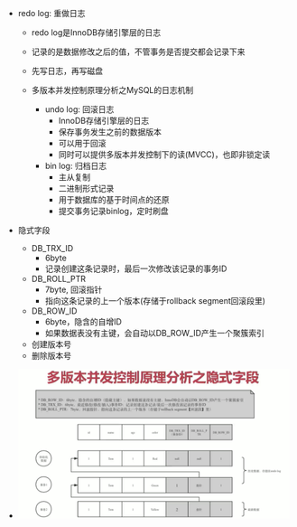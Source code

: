 - redo log: 重做日志
  - redo log是InnoDB存储引擎层的日志
  - 记录的是数据修改之后的值，不管事务是否提交都会记录下来
  - 先写日志，再写磁盘

  - 多版本并发控制原理分析之MySQL的日志机制
    - undo log: 回滚日志
      - InnoDB存储引擎层的日志
      - 保存事务发生之前的数据版本
      - 可以用于回滚
      - 同时可以提供多版本并发控制下的读(MVCC)，也即非锁定读
    - bin log: 归档日志
      - 主从复制
      - 二进制形式记录
      - 用于数据库的基于时间点的还原
      - 提交事务记录binlog，定时刷盘

- 隐式字段
  - DB_TRX_ID
    - 6byte
    - 记录创建这条记录时，最后一次修改该记录的事务ID
  - DB_ROLL_PTR
    - 7byte, 回滚指针
    - 指向这条记录的上一个版本(存储于rollback segment回滚段里)
  - DB_ROW_ID
    - 6byte，隐含的自增ID
    - 如果数据表没有主键，会自动以DB_ROW_ID产生一个聚簇索引
  - 创建版本号
  - 删除版本号

- ![多版本并发控制原理](./%E5%A4%9A%E7%89%88%E6%9C%AC%E6%8E%A7%E5%88%B6%E4%B9%8B%E9%9A%90%E5%BC%8F%E5%AD%97%E6%AE%B5.png)